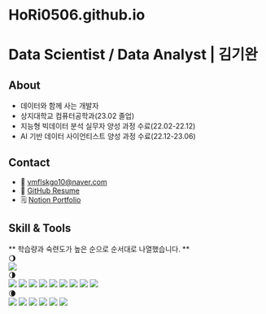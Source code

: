 # HoRi0506.github.io

# Data Scientist / Data Analyst | 김기완

## About
- 데이터와 함께 사는 개발자
- 상지대학교 컴퓨터공학과(23.02 졸업)
- 지능형 빅데이터 분석 실무자 양성 과정 수료(22.02-22.12)
- AI 기반 데이터 사이언티스트 양성 과정 수료(22.12-23.06)

## Contact
- 📨 vmflskgo10@naver.com
- 📑 [GitHub Resume](https://hori0506.github.io/resume/)
- 🗒️ [Notion Portfolio](https://www.notion.so/Portfolio-87a66d5e0c8942d4b772b29be7709c0f?pvs=4)

## Skill & Tools

** 학습량과 숙련도가 높은 순으로 순서대로 나열했습니다. **
<br/> 🌖 <br/>
<img src="https://img.shields.io/badge/Python-3776AB?style=flat&logo=python&logoColor=white"/>
<br/> 🌗 <br/>
<img src="https://img.shields.io/badge/Docker-2496ED?style=flat&logo=Docker&logoColor=white"/>
<img src="https://img.shields.io/badge/Elasticsearch-005571?style=flat&logo=Elasticsearch&logoColor=white"/>
<img src="https://img.shields.io/badge/Slack-4A154B?style=flat&logo=Slack&logoColor=white"/>
<img src="https://img.shields.io/badge/Scikit_learn-F7931E?style=flat&logo=Scikit-learn&logoColor=white"/>
<img src="https://img.shields.io/badge/Numpy-013243?style=flat&logo=Numpy&logoColor=white"/>
<img src="https://img.shields.io/badge/Pandas-150458?style=flat&logo=Pandas&logoColor=white"/>
<img src="https://img.shields.io/badge/Git-181717?style=flat&logo=Git&logoColor=white"/>
<img src="https://img.shields.io/badge/Linux-FCC624?style=flat&logo=Linux&logoColor=white"/>
<img src="https://img.shields.io/badge/Vim-019733?style=flat&logo=Vim&logoColor=white"/>
<br/> 🌘 <br/>
<img src="https://img.shields.io/badge/SQL-4479A1?style=flat&logo=mysql&logoColor=white"/>
<img src="https://img.shields.io/badge/FastAPI-009688?style=flat&logo=Fastapi&logoColor=white"/>
<img src="https://img.shields.io/badge/Apache_Hadoop-66CCFF?style=flat&logo=ApacheHadoop&logoColor=white"/>
<img src="https://img.shields.io/badge/C-A8B9CC?style=flat&logo=c&logoColor=white"/>
<img src="https://img.shields.io/badge/C++-00599C?style=flat&logo=c%2B%2B&logoColor=white"/>
<img src="https://img.shields.io/badge/Java-007396?style=flat&logo=Java&logoColor=white"/>

<!--
```
이 프로젝트는 github blog를 html로 구현하는 것입니다.

See [Demo](https://HoRi0506.github.io/)

## 설명(Described)

github flavored markdown은 수식 표현을 제공합니다.

예를 들면,

### Binet's formula

$F_n=\dfrac{\left(\dfrac{1+\sqrt{5}}{2}\right)^n-\left(\dfrac{1-\sqrt{5}}{2}\right)^n}{\sqrt{5}}$

or
```

```
math
$F_n=\dfrac{\left(\dfrac{1+\sqrt{5}}{2}\right)^n-\left(\dfrac{1-\sqrt{5}}{2}\right)^n}{\sqrt{5}}$
```

```
## 설치하는 법(How to install)
```

```
shell
$ git clone {addr}
$ cd {repo name}
$ pip install -r requirements.txt
```

```
## 시작하는 법(How to start)
```

```
shell
$ python main.py
```

```
## 기능 설명
```

```
## 정답 확인하는 함수
```

```
python
def checker(answer: int, guess: int) -> bool:
	if guess==answer:
		print('Correct!')
	else:
		print('Wrong!')
```

```
## 더 많은 정보

- [google](https://www.google.co.kr)
```
--!>
